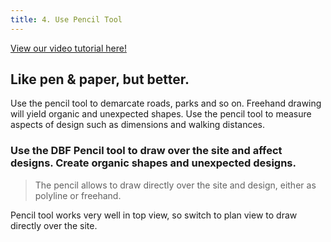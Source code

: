 ```yaml
---
title: 4. Use Pencil Tool
---
```


[View our video tutorial here!](https://youtu.be/U6kbRLvzWlY)


## Like pen & paper, but better.

Use the pencil tool to demarcate roads, parks and so on. Freehand drawing will yield organic and unexpected shapes. Use the pencil tool to measure aspects of design such as dimensions and walking distances.

### Use the DBF Pencil tool to draw over the site and affect designs. Create organic shapes and unexpected designs.

> The pencil allows to draw directly over the site and design, either as polyline or freehand.

Pencil tool works very well in top view, so switch to plan view to draw directly over the site.